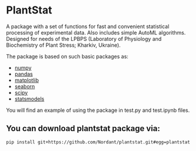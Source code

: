 # PlantStat

A package with a set of functions for fast and convenient statistical processing of experimental data. Also includes simple AutoML algorithms. Designed for needs of the LPBPS (Laboratory of Physiology and Biochemistry of Plant Stress; Kharkiv, Ukraine).

The package is based on such basic packages as:

- [numpy](https://numpy.org/)
- [pandas](https://pandas.pydata.org/)
- [matplotlib](https://matplotlib.org/)
- [seaborn](https://seaborn.pydata.org/)
- [scipy](https://docs.scipy.org/doc/scipy/reference/index.html)
- [statsmodels](https://www.statsmodels.org/stable/index.html)

You will find an example of using the package in test.py and test.ipynb files.

## You can download plantstat package via:
`pip install git+https://github.com/Nordant/plantstat.git#egg=plantstat`
